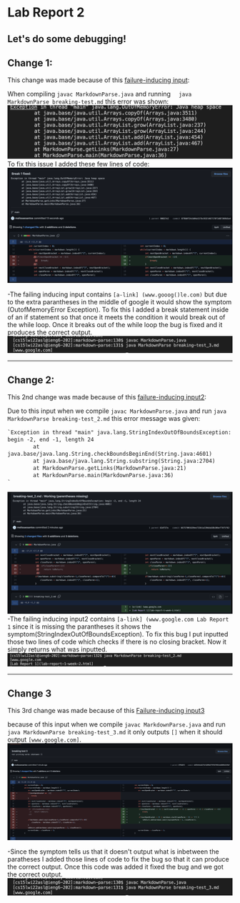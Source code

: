 # Lab Report 2
Let's do some debugging!
---
Change 1:
---
This change was made because of this 
[failure-inducing input](https://github.com/melissaesantos/markdown-parse/blob/b639e9edb27bfd209d2797637054eb6869d159df/breaking-test.md):


When compiling `javac MarkdownParse.java` and running `  java MarkdownParse breaking-test.md`  this error  was shown:
![Image](Heap.png)
To fix this issue I added these few lines of code:
![Image](break1fixed.png)

-The failing inducing input contains `[a-link] (www.gooog()le.com)` but due to the extra parantheses in the middle of google it would show the symptom (OutofMemoryError Exception). To fix this I added a break statement inside of an if statement so that once it meets the condition it would break out of the while loop. Once it breaks out of the while loop the bug is fixed and it produces the correct output.
![Image](1Output.png)

---
Change 2:
---
This 2nd change was made because of this [failure-inducing input2](https://github.com/melissaesantos/markdown-parse/blob/b639e9edb27bfd209d2797637054eb6869d159df/breaking-test_2.md):

Due to this input when we compile `javac MarkdownParse.java` and run `java MarkdownParse breaking-test_2.md`  this error message was given:
```
`Exception in thread "main" java.lang.StringIndexOutOfBoundsException: begin -2, end -1, length 24
        at java.base/java.lang.String.checkBoundsBeginEnd(String.java:4601)
        at java.base/java.lang.String.substring(String.java:2704)
        at MarkdownParse.getLinks(MarkdownParse.java:21)
        at MarkdownParse.main(MarkdownParse.java:36)
`
```

![Image](Test2.png)
-The failing inducing input2 contains `[a-link] (www.google.com Lab Report 1`
since it is missing the parantheses it shows the symptom(StringIndexOutOfBoundsException). To fix this bug I put inputted those two lines of code which checks if there is no closing bracket. Now it simply returns what was inputted. 
![Image](fixed.png)

---
Change 3
---
This 3rd change was made because of this [Failure-inducing input3](https://github.com/melissaesantos/markdown-parse/blob/b639e9edb27bfd209d2797637054eb6869d159df/breaking-test_3.md)

because of this input when we compile `javac MarkdownParse.java` and run `java MarkdownParse breaking-test_3.md` it only outputs `[]` when it should output `[www.google.com]`. 
![Image](change3.png)

-Since the symptom tells us that it doesn't output what is inbetween the paratheses I added those lines of code to fix the bug so that it can produce the correct output. Once this code was added it fixed the bug and we got the correct output.
![Image](good.png)